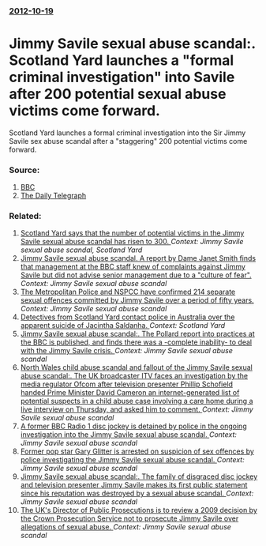 ### [2012-10-19](/news/2012/10/19/index.md)

# Jimmy Savile sexual abuse scandal:. Scotland Yard launches a "formal criminal investigation" into Savile after 200 potential sexual abuse victims come forward. 

Scotland Yard launches a formal criminal investigation into the Sir Jimmy Savile sex abuse scandal after a &quot;staggering&quot; 200 potential victims come forward.


### Source:

1. [BBC](http://www.bbc.co.uk/news/uk-20006049)
2. [The Daily Telegraph](http://www.telegraph.co.uk/news/uknews/crime/jimmy-savile/9619962/BBC-to-rush-out-special-edition-of-Panorama-on-Jimmy-Savile.html)

### Related:

1. [Scotland Yard says that the number of potential victims in the Jimmy Savile sexual abuse scandal has risen to 300. ](/news/2012/10/25/scotland-yard-says-that-the-number-of-potential-victims-in-the-jimmy-savile-sexual-abuse-scandal-has-risen-to-300.md) _Context: Jimmy Savile sexual abuse scandal, Scotland Yard_
2. [Jimmy Savile sexual abuse scandal. A report by Dame Janet Smith finds that management at the BBC staff knew of complaints against Jimmy Savile but did not advise senior management due to a "culture of fear". ](/news/2016/02/25/jimmy-savile-sexual-abuse-scandal-a-report-by-dame-janet-smith-finds-that-management-at-the-bbc-staff-knew-of-complaints-against-jimmy-savi.md) _Context: Jimmy Savile sexual abuse scandal_
3. [The Metropolitan Police and NSPCC have confirmed 214 separate sexual offences committed by Jimmy Savile over a period of fifty years. ](/news/2013/01/11/the-metropolitan-police-and-nspcc-have-confirmed-214-separate-sexual-offences-committed-by-jimmy-savile-over-a-period-of-fifty-years.md) _Context: Jimmy Savile sexual abuse scandal_
4. [Detectives from Scotland Yard contact police in Australia over the apparent suicide of Jacintha Saldanha. ](/news/2012/12/9/detectives-from-scotland-yard-contact-police-in-australia-over-the-apparent-suicide-of-jacintha-saldanha.md) _Context: Scotland Yard_
5. [Jimmy Savile sexual abuse scandal:. The Pollard report into practices at the BBC is published, and finds there was a -complete inability- to deal with the Jimmy Savile crisis. ](/news/2012/12/19/jimmy-savile-sexual-abuse-scandal-the-pollard-report-into-practices-at-the-bbc-is-published-and-finds-there-was-a-complete-inability.md) _Context: Jimmy Savile sexual abuse scandal_
6. [North Wales child abuse scandal and fallout of the Jimmy Savile sexual abuse scandal:. The UK broadcaster ITV faces an investigation by the media regulator Ofcom after television presenter Phillip Schofield handed Prime Minister David Cameron an internet-generated list of potential suspects in a child abuse case involving a care home during a live interview on Thursday, and asked him to comment. ](/news/2012/11/9/north-wales-child-abuse-scandal-and-fallout-of-the-jimmy-savile-sexual-abuse-scandal-the-uk-broadcaster-itv-faces-an-investigation-by-the.md) _Context: Jimmy Savile sexual abuse scandal_
7. [A former BBC Radio 1 disc jockey is detained by police in the ongoing investigation into the Jimmy Savile sexual abuse scandal. ](/news/2012/11/15/a-former-bbc-radio-1-disc-jockey-is-detained-by-police-in-the-ongoing-investigation-into-the-jimmy-savile-sexual-abuse-scandal.md) _Context: Jimmy Savile sexual abuse scandal_
8. [Former pop star Gary Glitter is arrested on suspicion of sex offences by police investigating the Jimmy Savile sexual abuse scandal. ](/news/2012/10/28/former-pop-star-gary-glitter-is-arrested-on-suspicion-of-sex-offences-by-police-investigating-the-jimmy-savile-sexual-abuse-scandal.md) _Context: Jimmy Savile sexual abuse scandal_
9. [Jimmy Savile sexual abuse scandal:. The family of disgraced disc jockey and television presenter Jimmy Savile makes its first public statement since his reputation was destroyed by a sexual abuse scandal. ](/news/2012/10/27/jimmy-savile-sexual-abuse-scandal-the-family-of-disgraced-disc-jockey-and-television-presenter-jimmy-savile-makes-its-first-public-stateme.md) _Context: Jimmy Savile sexual abuse scandal_
10. [The UK's Director of Public Prosecutions is to review a 2009 decision by the Crown Prosecution Service not to prosecute Jimmy Savile over allegations of sexual abuse. ](/news/2012/10/24/the-uk-s-director-of-public-prosecutions-is-to-review-a-2009-decision-by-the-crown-prosecution-service-not-to-prosecute-jimmy-savile-over-al.md) _Context: Jimmy Savile sexual abuse scandal_
